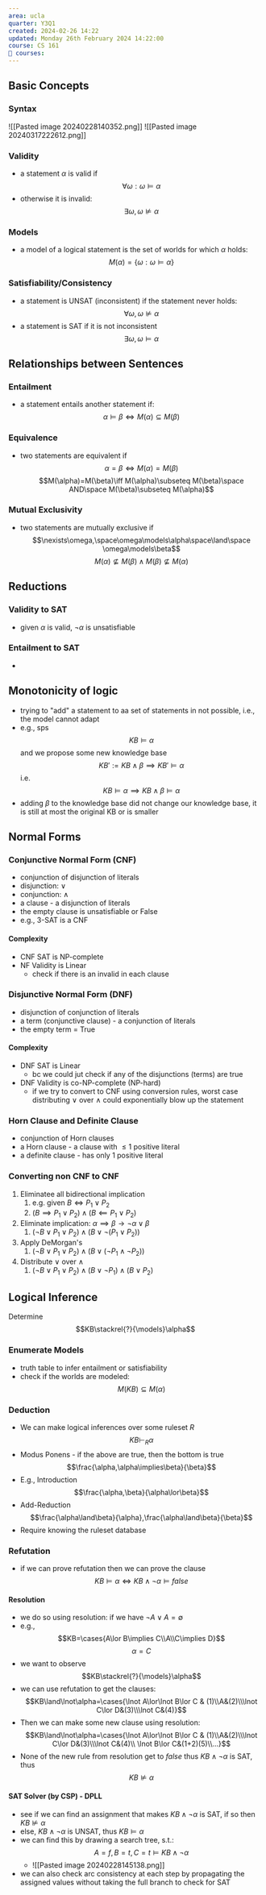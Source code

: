 ```yaml
---
area: ucla
quarter: Y3Q1
created: 2024-02-26 14:22
updated: Monday 26th February 2024 14:22:00
course: CS 161
📕 courses:
---
```

## Basic Concepts
### Syntax
![[Pasted image 20240228140352.png]]
![[Pasted image 20240317222612.png]]
### Validity
- a statement $\alpha$ is valid if $$\forall\omega:\omega\models\alpha$$
- otherwise it is invalid: $$\exists\omega,\omega \not\models\alpha$$
### Models
- a model of a logical statement is the set of worlds for which $\alpha$ holds: $$M(\alpha)=\{\omega:\omega\models\alpha\}$$
### Satisfiability/Consistency
- a statement is UNSAT (inconsistent) if the statement never holds: $$\forall\omega,\omega\not\models\alpha$$
- a statement is SAT if it is not inconsistent $$\exists\omega,\omega\models\alpha$$

## Relationships between Sentences
### Entailment
- a statement entails another statement if: $$\alpha\models\beta\iff M(\alpha)\subseteq M(\beta)$$
### Equivalence
- two statements are equivalent if $$\alpha=\beta\iff M(\alpha)=M(\beta)$$$$M(\alpha)=M(\beta)\iff M(\alpha)\subseteq M(\beta)\space AND\space M(\beta)\subseteq M(\alpha)$$
### Mutual Exclusivity
- two statements are mutually exclusive if $$\nexists\omega,\space\omega\models\alpha\space\land\space \omega\models\beta$$
$$M(\alpha)\not\subseteq M(\beta)\land M(\beta)\not\subseteq M(\alpha)$$
## Reductions
### Validity to SAT
- given $\alpha$ is valid, $\lnot\alpha$ is unsatisfiable
### Entailment to SAT
- 

## Monotonicity of logic
- trying to "add" a statement to aa set of statements in not possible, i.e., the model cannot adapt
- e.g., sps $$KB\models \alpha$$ and we propose some new knowledge base $$KB':=KB\land\beta\implies KB'\models\alpha $$ i.e. $$KB\models\alpha\implies KB\land\beta\models\alpha$$
- adding $\beta$ to the knowledge base did not change our knowledge base, it is still at most the original KB or is smaller
## Normal Forms
### Conjunctive Normal Form (CNF)
- conjunction of disjunction of literals
- disjunction: $\lor$
- conjunction: $\land$
- a clause - a disjunction of literals
- the empty clause is unsatisfiable or False
- e.g., 3-SAT is a CNF
#### Complexity
- CNF SAT is NP-complete
- NF Validity is Linear
	- check if there is an invalid in each clause
### Disjunctive Normal Form (DNF)
- disjunction of conjunction of literals
- a term (conjunctive clause) - a conjunction of literals
- the empty term = True
#### Complexity
- DNF SAT is Linear
	- bc we could jut check if any of the disjunctions (terms) are true
- DNF Validity is co-NP-complete (NP-hard)
	- if we try to convert to CNF using conversion rules, worst case distributing $\lor$ over $\land$ could exponentially blow up the statement
### Horn Clause and Definite Clause
- conjunction of Horn clauses
- a Horn clause - a clause with $\le1$ positive literal
- a definite clause - has only 1 positive literal
### Converting non CNF to CNF
1. Eliminatee all bidirectional implication
	1. e.g. given $B\iff P_1\lor P_2$
	2. $(B\implies P_1\lor P_2)\land(B\impliedby P_1\lor P_2)$
2. Eliminate implication: $\alpha\implies \beta\to \lnot\alpha\lor\beta$
	1. $(\lnot B\lor P_1\lor P_2)\land(B\lor \lnot(P_1\lor P_2))$
3. Apply DeMorgan's
	1. $(\lnot B\lor P_1\lor P_2)\land(B\lor (\lnot P_1\land \lnot P_2))$
4. Distribute $\lor$ over $\land$
	1. $(\lnot B\lor P_1\lor P_2)\land(B\lor \lnot P_1)\land(B\lor P_2)$


## Logical Inference
Determine $$KB\stackrel{?}{\models}\alpha$$
### Enumerate Models
- truth table to infer entailment or satisfiability
- check if the worlds are modeled: $$M(KB)\subseteq M(\alpha)$$
### Deduction
- We can make logical inferences over some ruleset $R$ $$KB\vdash_R \alpha$$
- Modus Ponens - if the above are true, then the bottom is true $$\frac{\alpha,\alpha\implies\beta}{\beta}$$
- E.g., Introduction $$\frac{\alpha,\beta}{\alpha\lor\beta}$$
- Add-Reduction $$\frac{\alpha\land\beta}{\alpha},\frac{\alpha\land\beta}{\beta}$$
- Require knowing the ruleset database
### Refutation 
- if we can prove refutation then we can prove the clause$$KB\models\alpha\iff KB\land\lnot\alpha\models false$$
#### Resolution
- we do so using resolution: if we have $\lnot A\lor A=\emptyset$
- e.g., 
$$KB=\cases{A\lor B\implies C\\A\\C\implies D}$$
$$\alpha=C$$
- we want to observe $$KB\stackrel{?}{\models}\alpha$$
- we can use refutation to get the clauses:
$$KB\land\lnot\alpha=\cases{\lnot A\lor\lnot B\lor C & (1)\\A&(2)\\\lnot C\lor D&(3)\\\lnot C&(4)}$$
- Then we can make some new clause using resolution:
$$KB\land\lnot\alpha=\cases{\lnot A\lor\lnot B\lor C & (1)\\A&(2)\\\lnot C\lor D&(3)\\\lnot C&(4)\\
\lnot B\lor C&(1+2)(5)\\...}$$
- None of the new rule from resolution get to $false$ thus $KB\land\lnot\alpha$ is SAT, thus $$KB\not\models\alpha$$
#### SAT Solver (by CSP) - DPLL
- see if we can find an assignment that makes $KB\land\lnot\alpha$ is SAT, if so then $KB\not\models\alpha$
- else, $KB\land\lnot\alpha$ is UNSAT, thus $KB\models\alpha$
- we can find this by drawing a search tree, s.t.: $$A=f,B=t,C=t\models KB\land\lnot\alpha$$
	- ![[Pasted image 20240228145138.png]]
- we can also check arc consistency at each step by propagating the assigned values without taking the full branch to check for SAT
